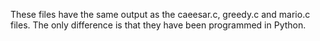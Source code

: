 These files have the same output as the caeesar.c, greedy.c and mario.c files. The only difference is that they have been programmed in Python.
